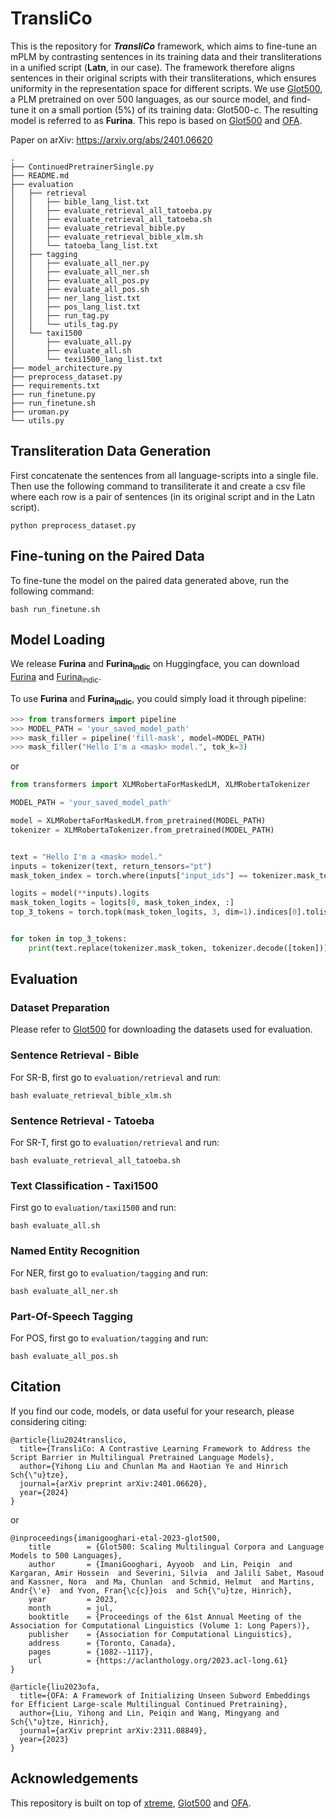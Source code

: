 # TransliCo

This is the repository for ***TransliCo*** framework, which aims to fine-tune an mPLM by contrasting sentences in its training data and their transliterations in a unified script (**Latn**, in our case). The framework therefore aligns sentences in their original scripts with their transliterations, which ensures uniformity in the representation space for different scripts. We use [Glot500](https://github.com/cisnlp/Glot500), a PLM pretrained on over 500 languages, as our source model, and find-tune it on a small portion (5%) of its training data: Glot500-c. The resulting model is referred to as **Furina**. This repo is based on [Glot500](https://github.com/cisnlp/Glot500) and [OFA](https://github.com/cisnlp/ofa).

Paper on arXiv: https://arxiv.org/abs/2401.06620

```
.
├── ContinuedPretrainerSingle.py
├── README.md
├── evaluation
│   ├── retrieval
│   │   ├── bible_lang_list.txt
│   │   ├── evaluate_retrieval_all_tatoeba.py
│   │   ├── evaluate_retrieval_all_tatoeba.sh
│   │   ├── evaluate_retrieval_bible.py
│   │   ├── evaluate_retrieval_bible_xlm.sh
│   │   └── tatoeba_lang_list.txt
│   ├── tagging
│   │   ├── evaluate_all_ner.py
│   │   ├── evaluate_all_ner.sh
│   │   ├── evaluate_all_pos.py
│   │   ├── evaluate_all_pos.sh
│   │   ├── ner_lang_list.txt
│   │   ├── pos_lang_list.txt
│   │   ├── run_tag.py
│   │   └── utils_tag.py
│   └── taxi1500
│       ├── evaluate_all.py
│       ├── evaluate_all.sh
│       └── texi1500_lang_list.txt
├── model_architecture.py
├── preprocess_dataset.py
├── requirements.txt
├── run_finetune.py
├── run_finetune.sh
├── uroman.py
└── utils.py
```

## Transliteration Data Generation

First concatenate the sentences from all language-scripts into a single file. Then use the following command to transiliterate it and create a csv file where each row is a pair of sentences (in its original script and in the Latn script). 

```
python preprocess_dataset.py
```


## Fine-tuning on the Paired Data

To fine-tune the model on the paired data generated above, run the following command:  

```
bash run_finetune.sh
```


## Model Loading

We release **Furina** and **Furina<sub>Indic</sub>** on Huggingface, you can download [Furina](https://huggingface.co/yihongLiu/furina) and [Furina<sub>indic</sub>](https://huggingface.co/yihongLiu/furina-indic).


To use **Furina** and **Furina<sub>indic</sub>**, you could simply load it through pipeline:

```python
>>> from transformers import pipeline
>>> MODEL_PATH = 'your_saved_model_path'
>>> mask_filler = pipeline('fill-mask', model=MODEL_PATH)
>>> mask_filler("Hello I'm a <mask> model.", tok_k=3)
``` 

or

```python
from transformers import XLMRobertaForMaskedLM, XLMRobertaTokenizer

MODEL_PATH = 'your_saved_model_path'

model = XLMRobertaForMaskedLM.from_pretrained(MODEL_PATH)
tokenizer = XLMRobertaTokenizer.from_pretrained(MODEL_PATH)


text = "Hello I'm a <mask> model."
inputs = tokenizer(text, return_tensors="pt")
mask_token_index = torch.where(inputs["input_ids"] == tokenizer.mask_token_id)[1]

logits = model(**inputs).logits
mask_token_logits = logits[0, mask_token_index, :]
top_3_tokens = torch.topk(mask_token_logits, 3, dim=1).indices[0].tolist()


for token in top_3_tokens:
    print(text.replace(tokenizer.mask_token, tokenizer.decode([token])))

``` 

## Evaluation

### Dataset Preparation

Please refer to [Glot500](https://github.com/cisnlp/Glot500) for downloading the datasets used for evaluation.

### Sentence Retrieval - Bible

For SR-B, first go to ``evaluation/retrieval`` and run:

```
bash evaluate_retrieval_bible_xlm.sh
```


### Sentence Retrieval - Tatoeba

For SR-T, first go to ``evaluation/retrieval`` and run:

```
bash evaluate_retrieval_all_tatoeba.sh
```

### Text Classification - Taxi1500

First go to ``evaluation/taxi1500`` and run:

```
bash evaluate_all.sh
```

### Named Entity Recognition

For NER, first go to ``evaluation/tagging`` and run:
```
bash evaluate_all_ner.sh
```

### Part-Of-Speech Tagging

For POS, first go to ``evaluation/tagging`` and run:
```
bash evaluate_all_pos.sh
```

## Citation

If you find our code, models, or data useful for your research, please considering citing:

```
@article{liu2024translico,
  title={TransliCo: A Contrastive Learning Framework to Address the Script Barrier in Multilingual Pretrained Language Models},
  author={Yihong Liu and Chunlan Ma and Haotian Ye and Hinrich Sch{\"u}tze},
  journal={arXiv preprint arXiv:2401.06620},
  year={2024}
}
```

or

```
@inproceedings{imanigooghari-etal-2023-glot500,
	title        = {Glot500: Scaling Multilingual Corpora and Language Models to 500 Languages},
	author       = {ImaniGooghari, Ayyoob  and Lin, Peiqin  and Kargaran, Amir Hossein  and Severini, Silvia  and Jalili Sabet, Masoud  and Kassner, Nora  and Ma, Chunlan  and Schmid, Helmut  and Martins, Andr{\'e}  and Yvon, Fran{\c{c}}ois  and Sch{\"u}tze, Hinrich},
	year         = 2023,
	month        = jul,
	booktitle    = {Proceedings of the 61st Annual Meeting of the Association for Computational Linguistics (Volume 1: Long Papers)},
	publisher    = {Association for Computational Linguistics},
	address      = {Toronto, Canada},
	pages        = {1082--1117},
	url          = {https://aclanthology.org/2023.acl-long.61}
}
```

```
@article{liu2023ofa,
  title={OFA: A Framework of Initializing Unseen Subword Embeddings for Efficient Large-scale Multilingual Continued Pretraining},
  author={Liu, Yihong and Lin, Peiqin and Wang, Mingyang and Sch{\"u}tze, Hinrich},
  journal={arXiv preprint arXiv:2311.08849},
  year={2023}
}
```

## Acknowledgements

This repository is built on top of [xtreme](https://github.com/google-research/xtreme), [Glot500](https://github.com/cisnlp/Glot500) and [OFA](https://github.com/cisnlp/ofa).
